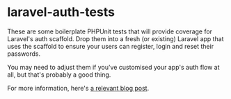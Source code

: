 # laravel-auth-tests

These are some boilerplate PHPUnit tests that will provide coverage for Laravel's auth scaffold. Drop them into a fresh (or existing) Laravel app that uses the scaffold to ensure your users can register, login and reset their passwords.

You may need to adjust them if you've customised your app's auth flow at all, but that's probably a good thing.

For more information, here's [a relevant blog post](https://www.neontsunami.com/posts/laravel-auth-scaffold-tests).
